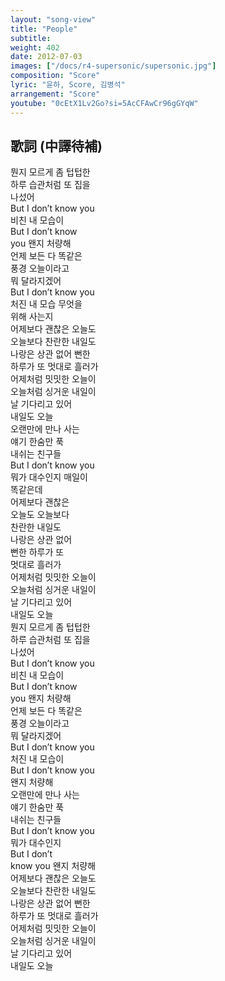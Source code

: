 ```yaml
---
layout: "song-view"
title: "People"
subtitle:
weight: 402
date: 2012-07-03
images: ["/docs/r4-supersonic/supersonic.jpg"]
composition: "Score"
lyric: "윤하, Score, 김병석"
arrangement: "Score"
youtube: "0cEtX1Lv2Go?si=5AcCFAwCr96gGYqW"
---
```


## 歌詞 (中譯待補)

뭔지 모르게 좀 텁텁한  
하루 습관처럼 또 집을  
나섰어  
But I don’t know you  
비친 내 모습이  
But I don’t know  
you 왠지 처량해  
언제 보든 다 똑같은  
풍경 오늘이라고  
뭐 달라지겠어  
But I don’t know you  
처진 내 모습 무엇을  
위해 사는지  
어제보다 괜찮은 오늘도  
오늘보다 찬란한 내일도  
나랑은 상관 없어 뻔한  
하루가 또 멋대로 흘러가  
어제처럼 밋밋한 오늘이  
오늘처럼 싱거운 내일이  
날 기다리고 있어  
내일도 오늘  
오랜만에 만나 사는  
얘기 한숨만 푹  
내쉬는 친구들  
But I don’t know you  
뭐가 대수인지 매일이  
똑같은데  
어제보다 괜찮은  
오늘도 오늘보다  
찬란한 내일도  
나랑은 상관 없어  
뻔한 하루가 또  
멋대로 흘러가  
어제처럼 밋밋한 오늘이  
오늘처럼 싱거운 내일이  
날 기다리고 있어  
내일도 오늘  
뭔지 모르게 좀 텁텁한  
하루 습관처럼 또 집을  
나섰어  
But I don’t know you  
비친 내 모습이  
But I don’t know  
you 왠지 처량해  
언제 보든 다 똑같은  
풍경 오늘이라고  
뭐 달라지겠어  
But I don’t know you  
처진 내 모습이  
But I don’t know you  
왠지 처량해  
오랜만에 만나 사는  
얘기 한숨만 푹  
내쉬는 친구들  
But I don’t know you  
뭐가 대수인지  
But I don’t  
know you 왠지 처량해  
어제보다 괜찮은 오늘도  
오늘보다 찬란한 내일도  
나랑은 상관 없어 뻔한  
하루가 또 멋대로 흘러가  
어제처럼 밋밋한 오늘이  
오늘처럼 싱거운 내일이  
날 기다리고 있어  
내일도 오늘  
